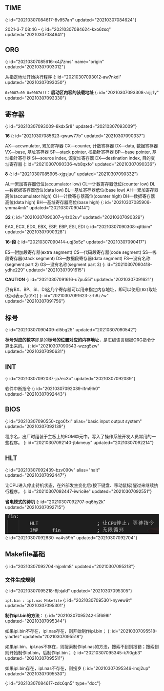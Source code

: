 ## TIME
{: id="20210307084617-8v957an" updated="20210307084624"}

2021-3-7 08:46 - 
{: id="20210307084624-kxo6zsq" updated="20210307084641"}

## ORG
{: id="20210307085616-x4j7zms" name="origin" updated="20210307093012"}

从指定地址开始执行程序
{: id="20210307093012-aw7nkdi" updated="20210307093050"}

`0x0007c00-0x0007dff`：**启动区内容的装载地址**
{: id="20210307093308-arjij1y" updated="20210307093330"}

## 寄存器
{: id="20210307093009-8kdx5r8" updated="20210307093009"}

**16**
{: id="20210307085623-qwuw77b" updated="20210307090337"}

AX—accwnulator, 累加寄存器
CX—counter, 计数寄存器
DX—data, 数据寄存器
VX—base, 基址寄存器
SP—stack pointer, 栈指针寄存器
BP—base pointer, 基址指针寄存器
SI—source index, 源变址寄存器
DX—destination index, 目的变址寄存器
{: id="20210307090336-wb8qxfo" updated="20210307090336"}

**8**
{: id="20210307085905-xjgsjuu" updated="20210307090332"}

AL—累加寄存器低位(accumulator low)
CL—计数寄存器低位(counter low)
DL—数据据寄存器低位(data low)
BL—基址寄存器低位(base low)
AH—累加寄存器高位(accumulator high)
CH—计数寄存器高位(counter high)
DH—数据寄存器高位(data high)
BH—基址寄存器高位(base high)
{: id="20210307085906-ymma4mk" updated="20210307090414"}

**32**
{: id="20210307090307-y4z02uv" updated="20210307090329"}

EAX, ECX, EDX, EBX, ESP, EBP, ESI, EDI
{: id="20210307090308-xjttbim" updated="20210307090328"}

**16-段**
{: id="20210307090414-uqj3x5z" updated="20210307090417"}

ES—附加段寄存器(extra segment)
CS—代码段寄存器(code segment)
SS—栈段寄存器(stack segment)
DS—数据段寄存器(data segment)
FS—没有名称(segment part 2)
GS—没有名称(segment part 3)
{: id="20210307090418-ydhe229" updated="20210307091615"}

**CAUTION**
{: id="20210307091616-u7pu55i" updated="20210307091621"}

只有BX、BP、SI、DI这几个寄存器可以用来指定内存地址，即可以使用`[BX]`取址(也可表示为`(BX)`)
{: id="20210307091623-zrh9z7w" updated="20210307091756"}

## 标号
{: id="20210307090409-dl5bg25" updated="20210307090542"}

**标号对应的数字**即是的**标号的位置对应的内存地址**，是汇编语言根据ORG指令计算出来的。
{: id="20210307090543-wzzg5zw" updated="20210307090631"}

## INT
{: id="20210307092037-ja7ec3o" updated="20210307092039"}

软件中断指令
{: id="20210307092039-i1m9lh0" updated="20210307092443"}

## BIOS
{: id="20210307090550-zgo6fxl" alias="basic input output system" updated="20210307092139"}

程序名，出厂时组装于主板上的ROM单元中。写入了操作系统开发人员常用的一些程序。
{: id="20210307092140-jbkmeuy" updated="20210307092214"}

## HLT
{: id="20210307092439-bzv090v" alias="halt" updated="20210307092447"}

让CPU进入停止待机状态，在外部发生变化后(按下键盘、移动鼠标)醒过来继续执行程序。
{: id="20210307092447-iwrio9e" updated="20210307092551"}

**省电模式的待机**
{: id="20210307092707-xq6hy2k" updated="20210307092715"}

![image.png](assets/image-20210307092704-4x1f79s.png)
{: id="20210307092630-va4s59h" updated="20210307092704"}

## Makefile基础
{: id="20210307092704-hjpnlm8" updated="20210307095218"}

### 文件生成规则
{: id="20210307095218-8jbjald" updated="20210307095305"}

`ipl.bin : ipl.nas Makefile`
{: id="20210307095301-nyvew9t" updated="20210307095301"}

**制作ipl.bin的方法**：
{: id="20210307095242-l5f698l" updated="20210307095344"}

如果ipl.bin不存在，ipl.nas存在，则开始制作ipl.bin；
{: id="20210307095518-yiac1ez" updated="20210307095518"}

如果ipl.bin、ipl.nas不存在，则搜索制作ipl.nas的方法，搜索不到则报错；搜索到则开始制作ipl.bin，后制作ipl.bin；
{: id="20210307095345-k7l0gb3" updated="20210307095511"}

如果ipl.bin存在，ipl.nas不存在，则搜岁
{: id="20210307095346-inqj2up" updated="20210307095530"}


{: id="20210307084617-zdc6qn5" type="doc"}
